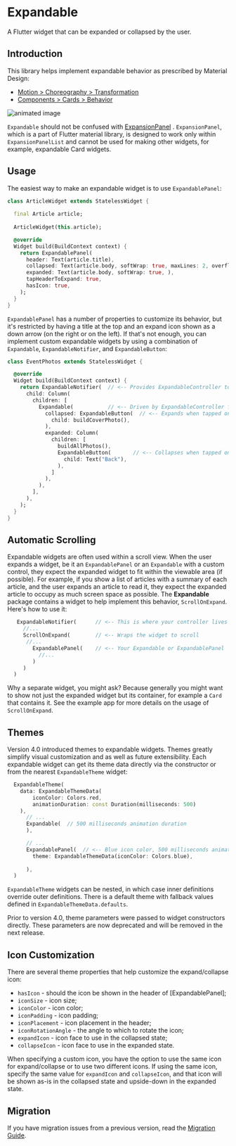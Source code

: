 # Expandable

A Flutter widget that can be expanded or collapsed by the user.

## Introduction

This library helps implement expandable behavior as prescribed by Material Design:

* [Motion > Choreography > Transformation](https://material.io/design/motion/choreography.html#transformation)
* [Components > Cards > Behavior](https://material.io/design/components/cards.html#behavior)

![animated image](https://github.com/aryzhov/flutter-expandable/blob/master/doc/expandable_demo_small.gif?raw=true)     

`Expandable` should not be confused with 
[ExpansionPanel](https://api.flutter.dev/flutter/material/ExpansionPanel-class.html) . 
`ExpansionPanel`, which is a part of
Flutter material library, is designed to work only within `ExpansionPanelList` and cannot be used
for making other widgets, for example, expandable Card widgets.


## Usage

The easiest way to make an expandable widget is to use `ExpandablePanel`:

```dart
class ArticleWidget extends StatelessWidget {
  
  final Article article;
  
  ArticleWidget(this.article);

  @override
  Widget build(BuildContext context) {
    return ExpandablePanel(
      header: Text(article.title),
      collapsed: Text(article.body, softWrap: true, maxLines: 2, overflow: TextOverflow.ellipsis,),
      expanded: Text(article.body, softWrap: true, ),
      tapHeaderToExpand: true,
      hasIcon: true,
    );
  }
}
```
`ExpandablePanel` has a number of properties to customize its behavior, but it's restricted by 
having a title at the top and an expand icon shown as a down arrow (on the right or on the left). 
If that's not enough, you can implement custom expandable widgets by using a combination of `Expandable`,
`ExpandableNotifier`, and `ExpandableButton`: 

```dart
class EventPhotos extends StatelessWidget {

  @override
  Widget build(BuildContext context) {
    return ExpandableNotifier(  // <-- Provides ExpandableController to its children
      child: Column(
        children: [
          Expandable(           // <-- Driven by ExpandableController from ExpandableNotifier
            collapsed: ExpandableButton(  // <-- Expands when tapped on the cover photo
              child: buildCoverPhoto(),
            ),
            expanded: Column(  
              children: [
                buildAllPhotos(),
                ExpandableButton(       // <-- Collapses when tapped on
                  child: Text("Back"),
                ),
              ]
            ),
          ),
        ],
      ),
    );
  }
}
```

## Automatic Scrolling

Expandable widgets are often used within a scroll view. When the user expands a widget, be it
an `ExpandablePanel` or an `Expandable` with a custom control, they expect the expanded
widget to fit within the viewable area (if possible). For example, if you show a list of 
articles with a summary of each article, and the user expands an article to read it, they
expect the expanded article to occupy as much screen space as possible. The **Expandable** 
package contains a widget to help implement this behavior, `ScrollOnExpand`. 
Here's how to use it:

```dart
   ExpandableNotifier(      // <-- This is where your controller lives
     //...
     ScrollOnExpand(        // <-- Wraps the widget to scroll
      //...
        ExpandablePanel(    // <-- Your Expandable or ExpandablePanel
          //...
        )
     )
  )
```

Why a separate widget, you might ask? Because generally you might want to show not just 
the expanded widget but its container, for example a `Card` that contains it.
See the example app for more details on the usage of `ScrollOnExpand`.

## Themes

Version 4.0 introduced themes to expandable widgets. Themes greatly simplify visual customization 
and as well as future extensibility. Each expandable widget can get its theme data directly via 
the constructor or from the nearest `ExpandableTheme` widget:

```dart
  ExpandableTheme(
    data: ExpandableThemeData(
        iconColor: Colors.red, 
        animationDuration: const Duration(milliseconds: 500)
    ),
      // ...
      Expandable(  // 500 milliseconds animation duration
      ),

      // ...
      ExpandablePanel(  // <-- Blue icon color, 500 milliseconds animation duration
        theme: ExpandableThemeData(iconColor: Colors.blue),
  
      ),
  )
```
`ExpandableTheme` widgets can be nested, in which case inner definitions override outer definitions.
There is a default theme with fallback values defined in `ExpandableThemeData.defaults`.

Prior to version 4.0, theme parameters were passed to widget constructors directly. These parameters
are now deprecated and will be removed in the next release. 

## Icon Customization

There are several theme properties that help customize the expand/collapse icon:
*  `hasIcon` - should the icon be shown in the header of [ExpandablePanel];
*  `iconSize` - icon size;
*  `iconColor` - icon color;
*  `iconPadding` - icon padding;
*  `iconPlacement` - icon placement in the header;
*  `iconRotationAngle` - the angle to which to rotate the icon;
*  `expandIcon` - icon face to use in the collapsed state;
*  `collapseIcon` - icon face to use in the expanded state.

When specifying a custom icon, you have the option to use the same icon for expand/collapse or 
to use two different icons. If using the same icon, specify the same value for `expandIcon` and `collapseIcon`, and
that icon will be shown as-is in the collapsed state and upside-down in the expanded state.

## Migration

If you have migration issues from a previous version, read the [Migration Guide](doc/migration.md).
